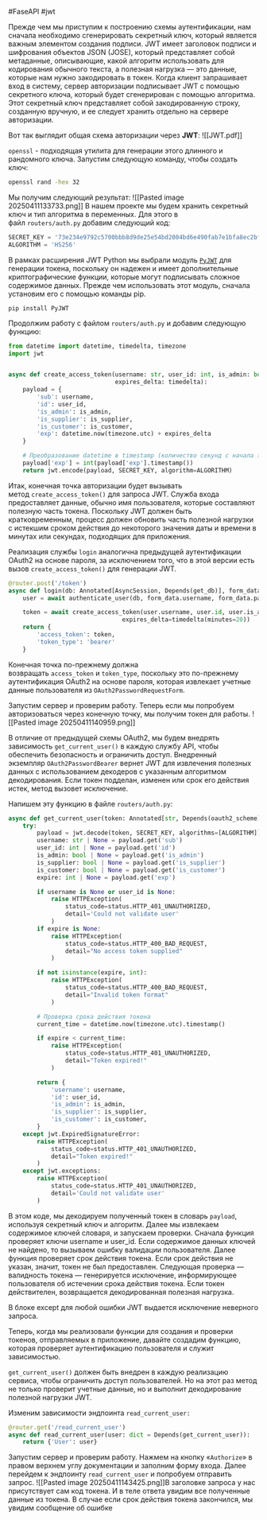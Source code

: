 #FaseAPI #jwt

Прежде чем мы приступим к построению схемы аутентификации, нам сначала необходимо сгенерировать секретный ключ, который является важным элементом создания подписи. JWT имеет заголовок подписи и шифрования объектов JSON (JOSE), который представляет собой метаданные, описывающие, какой алгоритм использовать для кодирования обычного текста, а полезная нагрузка — это данные, которые нам нужно закодировать в токен. Когда клиент запрашивает вход в систему, сервер авторизации подписывает JWT с помощью секретного ключа, который будет сгенерирован с помощью алгоритма. Этот секретный ключ представляет собой закодированную строку, созданную вручную, и ее следует хранить отдельно на сервере авторизации.

Вот так выглядит общая схема авторизации через **JWT**:
![[JWT.pdf]]

`openssl` - подходящая утилита для генерации этого длинного и рандомного ключа. Запустим следующую команду, чтобы создать ключ:
```cmd
openssl rand -hex 32
```
Мы получим следующий результат:
![[Pasted image 20250411133733.png]]
В нашем проекте мы будем хранить секретный ключ и тип алгоритма в переменных. Для этого в файл `routers/auth.py` добавим следующий код:
```python
SECRET_KEY = '73e234e9792c5700bbb8d9de25e54bd2004bd6e490fab7e1bfa8ec2bf181fb1e'
ALGORITHM = 'HS256'
```
В рамках расширения JWT Python мы выбрали модуль [`PyJWT`](https://pypi.org/project/PyJWT/) для генерации токена, поскольку он надежен и имеет дополнительные криптографические функции, которые могут подписывать сложное содержимое данных. Прежде чем использовать этот модуль, сначала установим его с помощью команды pip.
```Power Shell
pip install PyJWT
```
Продолжим работу с файлом `routers/auth.py` и добавим следующую функцию:
```python
from datetime import datetime, timedelta, timezone
import jwt


async def create_access_token(username: str, user_id: int, is_admin: bool, is_supplier: bool, is_customer: bool,
                              expires_delta: timedelta):
    payload = {
        'sub': username,
        'id': user_id,
        'is_admin': is_admin,
        'is_supplier': is_supplier,
        'is_customer': is_customer,
        'exp': datetime.now(timezone.utc) + expires_delta
    }

    # Преобразование datetime в timestamp (количество секунд с начала эпохи)
    payload['exp'] = int(payload['exp'].timestamp())
    return jwt.encode(payload, SECRET_KEY, algorithm=ALGORITHM)
```
Итак, конечная точка авторизации будет вызывать метод `create_access_token()` для запроса JWT. Служба входа предоставляет данные, обычно имя пользователя, которые составляют полезную часть токена. Поскольку JWT должен быть кратковременным, процесс должен обновить часть полезной нагрузки с истекшим сроком действия до некоторого значения даты и времени в минутах или секундах, подходящих для приложения.

Реализация службы `login` аналогична предыдущей аутентификации OAuth2 на основе пароля, за исключением того, что в этой версии есть вызов `create_access_token()` для генерации JWT.
```python
@router.post('/token')
async def login(db: Annotated[AsyncSession, Depends(get_db)], form_data: Annotated[OAuth2PasswordRequestForm, Depends()]):
    user = await authenticate_user(db, form_data.username, form_data.password)

    token = await create_access_token(user.username, user.id, user.is_admin, user.is_supplier, user.is_customer,
                                expires_delta=timedelta(minutes=20))
    return {
        'access_token': token,
        'token_type': 'bearer'
    }
```

Конечная точка по-прежнему должна возвращать `access_token` и `token_type`, поскольку это по-прежнему аутентификация OAuth2 на основе пароля, которая извлекает учетные данные пользователя из `OAuth2PasswordRequestForm`.

Запустим сервер и проверим работу. Теперь если мы попробуем авторизоваться через конечную точку, мы получим токен для работы.
![[Pasted image 20250411140959.png]]

В отличие от предыдущей схемы OAuth2, мы будем внедрять зависимость `get_current_user()` в каждую службу API, чтобы обеспечить безопасность и ограничить доступ. Внедренный экземпляр `OAuth2PasswordBearer` вернет JWT для извлечения полезных данных с использованием декодеров с указанным алгоритмом декодирования. Если токен подделан, изменен или срок его действия истек, метод вызовет исключение.

Напишем эту функцию в файле `routers/auth.py`:
```python
async def get_current_user(token: Annotated[str, Depends(oauth2_scheme)]):
    try:
        payload = jwt.decode(token, SECRET_KEY, algorithms=[ALGORITHM])
        username: str | None = payload.get('sub')
        user_id: int | None = payload.get('id')
        is_admin: bool | None = payload.get('is_admin')
        is_supplier: bool | None = payload.get('is_supplier')
        is_customer: bool | None = payload.get('is_customer')
        expire: int | None = payload.get('exp')

        if username is None or user_id is None:
            raise HTTPException(
                status_code=status.HTTP_401_UNAUTHORIZED,
                detail='Could not validate user'
            )
        if expire is None:
            raise HTTPException(
                status_code=status.HTTP_400_BAD_REQUEST,
                detail="No access token supplied"
            )

        if not isinstance(expire, int):
            raise HTTPException(
                status_code=status.HTTP_400_BAD_REQUEST,
                detail="Invalid token format"
            )

        # Проверка срока действия токена
        current_time = datetime.now(timezone.utc).timestamp()

        if expire < current_time:
            raise HTTPException(
                status_code=status.HTTP_401_UNAUTHORIZED,
                detail="Token expired!"
            )

        return {
            'username': username,
            'id': user_id,
            'is_admin': is_admin,
            'is_supplier': is_supplier,
            'is_customer': is_customer,
        }
    except jwt.ExpiredSignatureError:
        raise HTTPException(
            status_code=status.HTTP_401_UNAUTHORIZED,
            detail="Token expired!"
        )
    except jwt.exceptions:
        raise HTTPException(
            status_code=status.HTTP_401_UNAUTHORIZED,
            detail='Could not validate user'
        )
```
В этом коде, мы декодируем полученный токен в словарь `payload`, используя секретный ключ и алгоритм. Далее мы извлекаем содержимое ключей словаря, и запускаем проверки. Сначала функция проверяет ключи username и user_id. Если содержимое данных ключей не найдено, то вызываем ошибку валидации пользователя. Далее функция проверяет срок действия токена. Если срок действия не указан, значит, токен не был предоставлен. Следующая проверка — валидность токена — генерируется исключение, информирующее пользователя об истечении срока действия токена. Если токен действителен, возвращается декодированная полезная нагрузка.

В блоке except для любой ошибки JWT выдается исключение неверного запроса.

Теперь, когда мы реализовали функции для создания и проверки токенов, отправляемых в приложение, давайте создадим функцию, которая проверяет аутентификацию пользователя и служит зависимостью.

`get_current_user()` должен быть внедрен в каждую реализацию сервиса, чтобы ограничить доступ пользователей. Но на этот раз метод не только проверит учетные данные, но и выполнит декодирование полезной нагрузки JWT.

Изменим зависимости эндпоинта `read_current_user:`
```python
@router.get('/read_current_user')
async def read_current_user(user: dict = Depends(get_current_user)):
    return {'User': user}
```

Запустим сервер и проверим работу. Нажмем на кнопку «`Authorize`» в правом верхнем углу документации и заполним форму входа. Далее перейдем к эндпоинту `read_current_user` и попробуем отправить запрос.
![[Pasted image 20250411143425.png]]В заголовке запроса у нас присутствует сам код токена. И в теле ответа увидим все полученные данные из токена. В случае если срок действия токена закончился, мы увидим сообщение об ошибке

